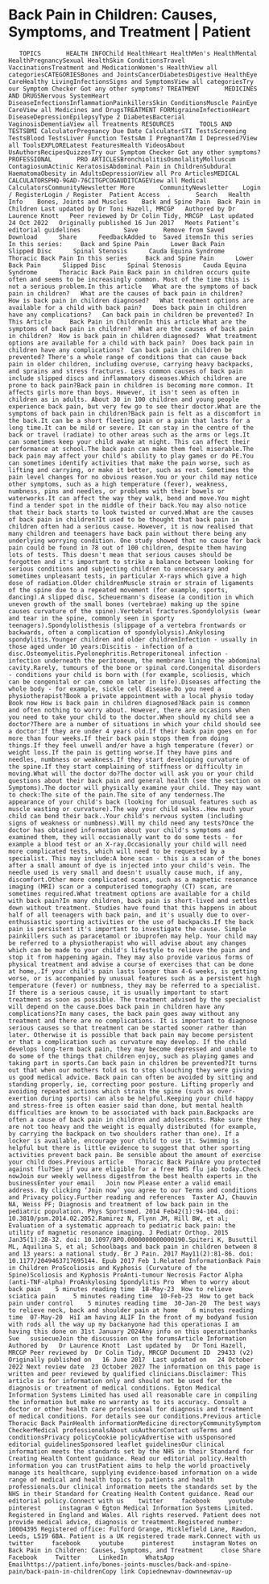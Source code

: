 # Back Pain in Children: Causes, Symptoms, and Treatment | Patient

       TOPICS       HEALTH INFOChild HealthHeart HealthMen's HealthMental HealthPregnancySexual HealthSkin ConditionsTravel VaccinationsTreatment and MedicationWomen's HealthView all categoriesCATEGORIESBones and JointsCancerDiabetesDigestive HealthEye CareHealthy LivingInfectionsSigns and SymptomsView all categoriesTry our Symptom Checker Got any other symptoms? TREATMENT       MEDICINES AND DRUGSNervous SystemHeart DiseaseInfectionsInflammationPainkillersSkin ConditionsMuscle PainEye CareView all Medicines and DrugsTREATMENT FORMigraineInfectionHeart DiseaseDepressionEpilepsyType 2 DiabetesBacterial VaginosisDementiaView all Treatments RESOURCES       TOOLS AND TESTSBMI CalculatorPregnancy Due Date CalculatorSTI TestsScreening TestsBlood TestsLiver Function TestsAm I Pregnant?Am I Depressed?View all ToolsEXPLORELatest FeaturesHealth VideosAbout UsAuthorsRecipesQuizzesTry our Symptom Checker Got any other symptoms? PROFESSIONAL       PRO ARTICLESBronchiolitisOsmolalityMolluscum ContagiosumActinic KeratosisAbdominal Pain in ChildrenSubdural HaematomaObesity in AdultsDepressionView all Pro ArticlesMEDICAL CALCULATORSPHQ-9GAD-76CITGPCOGAUDITCAGEView all Medical CalculatorsCommunityNewsletter More       CommunityNewsletter    Login / RegisterLogin / Register  Patient Access  .       Search   Health Info    Bones, Joints and Muscles    Back and Spine Pain  Back Pain in Children Last updated by Dr Toni Hazell, MRCGP   Authored by Dr Laurence Knott   Peer reviewed by Dr Colin Tidy, MRCGP  Last updated 24 Oct 2022   Originally published 16 Jun 2017   Meets Patient’s editorial guidelines            Save       Remove from Saved       Download      Share      FeedbackAdded to  Saved itemsIn this series    In this series:     Back and Spine Pain      Lower Back Pain      Slipped Disc      Spinal Stenosis      Cauda Equina Syndrome      Thoracic Back Pain In this series     Back and Spine Pain      Lower Back Pain      Slipped Disc      Spinal Stenosis      Cauda Equina Syndrome      Thoracic Back Pain Back pain in children occurs quite often and seems to be increasingly common. Most of the time this is not a serious problem.In this article   What are the symptoms of back pain in children?   What are the causes of back pain in children?   How is back pain in children diagnosed?   What treatment options are available for a child with back pain?   Does back pain in children have any complications?   Can back pain in children be prevented? In This Article     Back Pain in ChildrenIn this article What are the symptoms of back pain in children?  What are the causes of back pain in children?  How is back pain in children diagnosed?  What treatment options are available for a child with back pain?  Does back pain in children have any complications?  Can back pain in children be prevented? There's a whole range of conditions that can cause back pain in older children, including overuse, carrying heavy backpacks, and sprains and stress fractures. Less common causes of back pain include slipped discs and inflammatory diseases.Which children are prone to back pain?Back pain in children is becoming more common. It affects girls more than boys. However, it isn't seen as often in children as in adults. About 30 in 100 children and young people experience back pain, but very few go to see their doctor.What are the symptoms of back pain in children?Back pain is felt as a discomfort in the back.It can be a short fleeting pain or a pain that lasts for a long time.It can be mild or severe. It can stay in the centre of the back or travel (radiate) to other areas such as the arms or legs.It can sometimes keep your child awake at night. This can affect their performance at school.The back pain can make them feel miserable.The back pain may affect your child's ability to play games or do PE.You can sometimes identify activities that make the pain worse, such as lifting and carrying, or make it better, such as rest. Sometimes the pain level changes for no obvious reason.You or your child may notice other symptoms, such as a high temperature (fever), weakness, numbness, pins and needles, or problems with their bowels or waterworks.It can affect the way they walk, bend and move.You might find a tender spot in the middle of their back.You may also notice that their back starts to look twisted or curved.What are the causes of back pain in children?It used to be thought that back pain in children often had a serious cause. However, it is now realised that many children and teenagers have back pain without there being any underlying worrying condition. One study showed that no cause for back pain could be found in 78 out of 100 children, despite them having lots of tests. This doesn't mean that serious causes should be forgotten and it's important to strike a balance between looking for serious conditions and subjecting children to unnecessary and sometimes unpleasant tests, in particular X-rays which give a high dose of radiation.Older childrenMuscle strain or strain of ligaments of the spine due to a repeated movement (for example, sports, dancing).A slipped disc, Scheuermann's disease (a condition in which uneven growth of the small bones (vertebrae) making up the spine causes curvature of the spine).Vertebral fractures.Spondylolysis (wear and tear in the spine, commonly seen in sporty teenagers).Spondylolisthesis (slippage of a vertebra frontwards or backwards, often a complication of spondylolysis).Ankylosing spondylitis.Younger children and older childrenInfection - usually in those aged under 10 years:Discitis - infection of a disc.Osteomyelitis.Pyelonephritis.Retroperitoneal infection - infection underneath the peritoneum, the membrane lining the abdominal cavity.Rarely, tumours of the bone or spinal cord.Congenital disorders - conditions your child is born with (for example, scoliosis, which can be congenital or can come on later in life).Diseases affecting the whole body - for example, sickle cell disease.Do you need a physiotherapist?Book a private appointment with a local physio today Book now How is back pain in children diagnosed?Back pain is common and often nothing to worry about. However, there are occasions when you need to take your child to the doctor.When should my child see a doctor?There are a number of situations in which your child should see a doctor:If they are under 4 years old.If their back pain goes on for more than four weeks.If their back pain stops them from doing things.If they feel unwell and/or have a high temperature (fever) or weight loss.If the pain is getting worse.If they have pins and needles, numbness or weakness.If they start developing curvature of the spine.If they start complaining of stiffness or difficulty in moving.What will the doctor do?The doctor will ask you or your child questions about their back pain and general health (see the section on Symptoms).The doctor will physically examine your child. They may want to check:The site of the pain.The site of any tenderness.The appearance of your child's back (looking for unusual features such as muscle wasting or curvature).The way your child walks..How much your child can bend their back..Your child's nervous system (including signs of weakness or numbness).Will my child need any tests?Once the doctor has obtained information about your child's symptoms and examined them, they will occasionally want to do some tests - for example a blood test or an X-ray.Occasionally your child will need more complicated tests, which will need to be requested by a specialist. This may include:A bone scan - this is a scan of the bones after a small amount of dye is injected into your child's vein. The needle used is very small and doesn't usually cause much, if any, discomfort.Other more complicated scans, such as a magnetic resonance imaging (MRI) scan or a computerised tomography (CT) scan, are sometimes required.What treatment options are available for a child with back pain?In many children, back pain is short-lived and settles down without treatment. Studies have found that this happens in about half of all teenagers with back pain, and it's usually due to over-enthusiastic sporting activities or the use of backpacks.If the back pain is persistent it's important to investigate the cause. Simple painkillers such as paracetamol or ibuprofen may help. Your child may be referred to a physiotherapist who will advise about any changes which can be made to your child's lifestyle to relieve the pain and stop it from happening again. They may also provide various forms of physical treatment and advise a course of exercises that can be done at home,.If your child's pain lasts longer than 4-6 weeks, is getting worse, or is accompanied by unusual features such as a persistent high temperature (fever) or numbness, they may be referred to a specialist. If there is a serious cause, it is usually important to start treatment as soon as possible. The treatment advised by the specialist will depend on the cause.Does back pain in children have any complications?In many cases, the back pain goes away without any treatment and there are no complications. It is important to diagnose serious causes so that treatment can be started sooner rather than later. Otherwise it is possible that back pain may become persistent or that a complication such as curvature may develop. If the child develops long-term back pain, they may become depressed and unable to do some of the things that children enjoy, such as playing games and taking part in sports.Can back pain in children be prevented?It turns out that when our mothers told us to stop slouching they were giving us good medical advice. Back pain can often be avoided by sitting and standing properly, ie, correcting poor posture. Lifting properly and avoiding repeated actions which strain the spine (such as over-exertion during sports) can also be helpful.Keeping your child happy and stress-free is often easier said than done, but mental health difficulties are known to be associated with back pain.Backpacks are often a cause of back pain in children and adolescents. Make sure they are not too heavy and the weight is equally distributed (for example, by carrying the backpack on two shoulders rather than one). If a locker is available, encourage your child to use it. Swimming is helpful but there is little evidence to suggest that other sporting activities prevent back pain. Be sensible about the amount of exercise your child does.Previous article   Thoracic Back PainAre you protected against flu?See if you are eligible for a free NHS flu jab today.Check nowJoin our weekly wellness digestfrom the best health experts in the businessEnter your email   Join now Please enter a valid email address. By clicking ‘Join now’ you agree to our Terms and conditions and Privacy policy.Further reading and references  Taxter AJ, Chauvin NA, Weiss PF; Diagnosis and treatment of low back pain in the pediatric population. Phys Sportsmed. 2014 Feb42(1):94-104. doi: 10.3810/psm.2014.02.2052.Ramirez N, Flynn JM, Hill BW, et al; Evaluation of a systematic approach to pediatric back pain: the utility of magnetic resonance imaging. J Pediatr Orthop. 2015 Jan35(1):28-32. doi: 10.1097/BPO.0000000000000190.Spiteri K, Busuttil ML, Aquilina S, et al; Schoolbags and back pain in children between 8 and 13 years: a national study. Br J Pain. 2017 May11(2):81-86. doi: 10.1177/2049463717695144. Epub 2017 Feb 1.Related InformationBack Pain in Children ProScoliosis and Kyphosis (Curvature of the Spine)Scoliosis and Kyphosis ProAnti-tumour Necrosis Factor Alpha (anti-TNF-alpha) ProAnkylosing Spondylitis Pro  When to worry about back pain    5 minutes reading time  18-May-23  How to relieve sciatica pain     5 minutes reading time  10-Feb-23  How to get back pain under control    5 minutes reading time  30-Jan-20  The best ways to relieve neck, back and shoulder pain at home    6 minutes reading time  07-May-20  HiI am having ALIF In the front of my bodyand fusion with rods all the way up my backanyone had this operationas I am having this done on 31st January 2024Any info on this operationthanks Sue   susiecueJoin the discussion on the forumsArticle Information Authored by   Dr Laurence Knott  Last updated by   Dr Toni Hazell, MRCGP Peer reviewed by  Dr Colin Tidy, MRCGP Document ID  29433 (v2)  Originally published on   16 June 2017  Last updated on   24 October 2022 Next review date  23 October 2027 The information on this page is written and peer reviewed by qualified clinicians.Disclaimer: This article is for information only and should not be used for the diagnosis or treatment of medical conditions. Egton Medical Information Systems Limited has used all reasonable care in compiling the information but make no warranty as to its accuracy. Consult a doctor or other health care professional for diagnosis and treatment of medical conditions. For details see our conditions.Previous article  Thoracic Back PainHealth informationMedicine directoryCommunitySymptom CheckerMedical professionalsAbout usAuthorsContact usTerms and conditionsPrivacy policyCookie policyAdvertise with usSponsored editorial guidelinesSponsored leaflet guidelinesOur clinical information meets the standards set by the NHS in their Standard for Creating Health Content guidance. Read our editorial policy.Health information you can trustPatient aims to help the world proactively manage its healthcare, supplying evidence-based information on a wide range of medical and health topics to patients and health professionals.Our clinical information meets the standards set by the NHS in their Standard for Creating Health Content guidance. Read our editorial policy.Connect with us    twitter     facebook     youtube     pinterest     instagram © Egton Medical Information Systems Limited. Registered in England and Wales. All rights reserved. Patient does not provide medical advice, diagnosis or treatment.Registered number: 10004395 Registered office: Fulford Grange, Micklefield Lane, Rawdon, Leeds, LS19 6BA. Patient is a UK registered trade mark.Connect with us    twitter     facebook     youtube     pinterest     instagram Notes on Back Pain in Children: Causes, Symptoms, and Treatment     close Share          Facebook     Twitter     LinkedIn     WhatsApp     Emailhttps://patient.info/bones-joints-muscles/back-and-spine-pain/back-pain-in-childrenCopy link Copiednewnav-downnewnav-up


